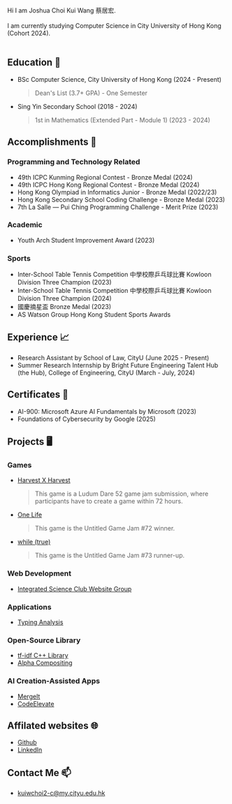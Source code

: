 <head>
  <link rel="shortcut icon" type="image/x-icon" href="https://sandstormit.com/wp-content/uploads/2021/06/incognito-2231825_960_720-1.png">
  <meta name="google-site-verification" content="0SEcurk_dKLeFfJ4VC6azCpxCccwgnd3JkByYOdYncA" />
</head>
Hi I am Joshua Choi Kui Wang 蔡居宏.<br><br>
I am currently studying Computer Science in City University of Hong Kong (Cohort 2024).<br><br>

## Education 🏫
- BSc Computer Science, City University of Hong Kong (2024 - Present)
  > Dean's List (3.7+ GPA) - One Semester

- Sing Yin Secondary School (2018 - 2024)
  > 1st in Mathematics (Extended Part - Module 1) (2023 - 2024)

## Accomplishments 🏅
### Programming and Technology Related
- 49th ICPC Kunming Regional Contest - Bronze Medal (2024)
- 49th ICPC Hong Kong Regional Contest - Bronze Medal (2024)
- Hong Kong Olympiad in Informatics Junior - Bronze Medal (2022/23)
- Hong Kong Secondary School Coding Challenge - Bronze Medal (2023)
- 7th La Salle — Pui Ching Programming Challenge - Merit Prize (2023)

### Academic
- Youth Arch Student Improvement Award (2023)

### Sports
- Inter-School Table Tennis Competition 中學校際乒乓球比賽 Kowloon Division Three Champion (2023)
- Inter-School Table Tennis Competition 中學校際乒乓球比賽 Kowloon Division Three Champion (2024)
- 國慶摘星盃 Bronze Medal (2023)
- AS Watson Group Hong Kong Student Sports Awards

## Experience 📈
- Research Assistant by School of Law, CityU (June 2025 - Present)
- Summer Research Internship by Bright Future Engineering Talent Hub (the Hub), College of Engineering, CityU (March - July, 2024)

## Certificates 📄
- AI-900: Microsoft Azure AI Fundamentals by Microsoft (2023)
- Foundations of Cybersecurity by Google (2025)

## Projects 🖥
### Games
- [Harvest X Harvest](https://revolution-game.itch.io/harvest-x-harvest)
  > This game is a Ludum Dare 52 game jam submission, where participants have to create a game within 72 hours.
- [One Life](https://revolution-game.itch.io/one-life)
  > This game is the Untitled Game Jam #72 winner.
- [while (true)](https://no1gameexpert.itch.io/while-true)
  > This game is the Untitled Game Jam #73 runner-up.

### Web Development
- [Integrated Science Club Website Group](https://is-club.netlify.app/)

### Applications
- [Typing Analysis](https://drive.google.com/file/d/14uewku59n2wDwYXnCJXVe0CYTEyVpZwT/view?usp=sharing)

### Open-Source Library
- [tf-idf C++ Library](https://github.com/joshuaSYSS/tfidf)
- [Alpha Compositing](https://github.com/joshuaSYSS/Alpha-Compositing)
  
### AI Creation-Assisted Apps
- [MergeIt](https://poe.com/MergeIt)
- [CodeElevate](https://poe.com/CodeElevate)

## Affilated websites 🌐
- [Github](https://github.com/joshuaSYSS)
- [LinkedIn](https://www.linkedin.com/in/choikuiwang)

## Contact Me 📫
- [kuiwchoi2-c@my.cityu.edu.hk](mailto:kuiwchoi2-c@my.cityu.edu.hk)
